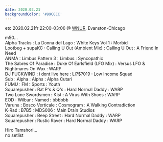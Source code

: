 ```yaml
---
date: 2020.02.21
backgroundColor: '#99CCCC'
---
```


etc 2020.02.21fr 22:00-03:00 @ [WNUR](http://www.wnur.org/), Evanston-Chicago

m50...  
Alpha Tracks : La Donna del Lago : White Keys Vol 1 : Morbid  
Lootbeg + supaKC : Calling U Out (Ambient Mix) : Calling U Out : A Friend In Need  
ANMA : Limbus Pattern 3 : Limbus : Syncopathic  
The Sabres Of Paradise : Duke Of Earlsfield (LFO Mix) : Versus LFO & Nightmares On Wax : WARP  
DJ FUCKWIND : i dont live here : LI?$?019 : Low Income $quad  
Sub : Alpha : Alpha : Alpha Cutari  
FUMU : FM : Sports : Youth  
Squarepusher : Rat P's & Q's : Hard Normal Daddy : WARP  
Two Lone Swordsmen : Kist : A Virus With Shoes : WARP  
EOD : Wilbur : Named : bbbbbb  
Varuna : Bosco Verticale : Cosmogram : A Walking Contradiction  
K-Rad : B7B5 : MDS006 : Main Drain Studios  
Squarepusher : Beep Street : Hard Normal Daddy : WARP  
Squarepusher : Rustic Raver : Hard Normal Daddy : WARP  

Hiro Tamahori...  
no setlist